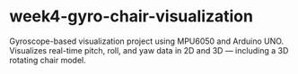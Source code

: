 # week4-gyro-chair-visualization
Gyroscope-based visualization project using MPU6050 and Arduino UNO. Visualizes real-time pitch, roll, and yaw data in 2D and 3D — including a 3D rotating chair model.

